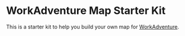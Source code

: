 # WorkAdventure Map Starter Kit

This is a starter kit to help you build your own map for [WorkAdventure](https://workadventu.re).


